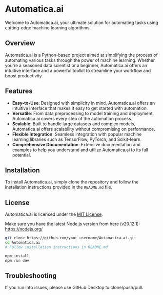 # Automatica.ai

Welcome to Automatica.ai, your ultimate solution for automating tasks using cutting-edge machine learning algorithms.

## Overview

Automatica.ai is a Python-based project aimed at simplifying the process of automating various tasks through the power of machine learning. Whether you're a seasoned data scientist or a beginner, Automatica.ai offers an intuitive interface and a powerful toolkit to streamline your workflow and boost productivity.

## Features

- **Easy-to-Use**: Designed with simplicity in mind, Automatica.ai offers an intuitive interface that makes it easy to get started with automation.
- **Versatile**: From data preprocessing to model training and deployment, Automatica.ai covers every step of the automation process.
- **Scalable**: Built to handle large datasets and complex models, Automatica.ai offers scalability without compromising on performance.
- **Flexible Integration**: Seamless integration with popular machine learning libraries such as TensorFlow, PyTorch, and Scikit-learn.
- **Comprehensive Documentation**: Extensive documentation and examples to help you understand and utilize Automatica.ai to its full potential.

## Installation

To install Automatica.ai, simply clone the repository and follow the installation instructions provided in the `README.md` file.

## License

Automatica.ai is licensed under the [MIT License](LICENSE).

Make sure you have the latest Node.js version from here (v20.12.1): https://nodejs.org/

```bash
git clone https://github.com/your_username/Automatica.ai.git
cd Automatica.ai
# Follow installation instructions in README.md

npm install
npm run dev
```

## Troubleshooting

If you run into issues, please use GitHub Desktop to clone/push/pull.
